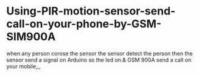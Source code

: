 # Using-PIR-motion-sensor-send-call-on-your-phone-by-GSM-SIM900A
when any person corose the sensor the sensor detect the person then the sensor send a signal on Arduino so the led on.&amp; GSM 900A send a call on your mobile,,,
